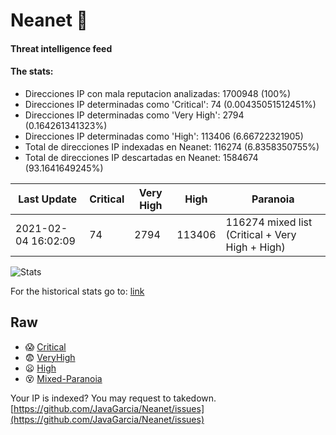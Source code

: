 # Neanet :hocho:
#### Threat intelligence feed
#### The stats:

- Direcciones IP con mala reputacion analizadas: 1700948 (100%)
- Direcciones IP determinadas como 'Critical':  74 (0.00435051512451%)
- Direcciones IP determinadas como 'Very High':  2794 (0.164261341323%)
- Direcciones IP determinadas como 'High':  113406 (6.66722321905)
- Total de direcciones IP indexadas en Neanet:  116274 (6.8358350755%)
- Total de direcciones IP descartadas en Neanet:  1584674 (93.1641649245%)

| Last Update | Critical | Very High | High | Paranoia |
| --- | --- | --- | --- | --- |
| 2021-02-04 16:02:09 | 74 | 2794 | 113406 | 116274 mixed list (Critical + Very High + High)|

![Stats](https://docs.google.com/spreadsheets/d/e/2PACX-1vSnaNMIXVabIpDJjufMlzH7poXnshF3mgd8Is1g9ytUEzVsP5my4Trn8f-xkoLLQ38xpL3HtmUexLo6/pubchart?oid=501124687&format=image)

For the historical stats go to: [link](/stats.csv)
## Raw
- :scream: [Critical](https://raw.githubusercontent.com/JavaGarcia/Neanet/master/blacklists/neanet_critical.txt)
- :fearful: [VeryHigh](https://raw.githubusercontent.com/JavaGarcia/Neanet/master/blacklists/neanet_veryHigh.txtt)
- :frowning: [High](https://raw.githubusercontent.com/JavaGarcia/Neanet/master/blacklists/neanet_high.txt)
- :dizzy_face: [Mixed-Paranoia](https://raw.githubusercontent.com/JavaGarcia/Neanet/master/blacklists/neanet_all.txt)


Your IP is indexed? You may request to takedown. [https://github.com/JavaGarcia/Neanet/issues](https://github.com/JavaGarcia/Neanet/issues)






















































































































































































































































































































































































































































































































































































































































































































































































































































































































































































































































































































































































































































































































































































































































































































































































































































































































































































































































































































































































































































































































































































































































































































































































































































































































































































































































































































































































































































































































































































































































































































































































































































































































































































































































































































































































































































































































































































































































































































































































































































































































